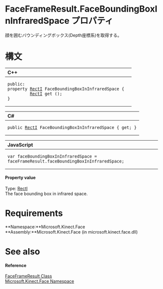 FaceFrameResult.FaceBoundingBoxInInfraredSpace プロパティ  
=======================================================  

顔を囲むバウンディングボックス(Depth座標系)を取得する。
<span id="syntaxSection"></span>

構文
======  

<table>
<colgroup>
<col width="100%" />
</colgroup>
<thead>
<tr class="header">
<th align="left">C++</th>
</tr>
</thead>
<tbody>
<tr class="odd">
<td align="left"><pre><code>public:  
property <a href="../../RectI_Structure.md">RectI</a> FaceBoundingBoxInInfraredSpace {  
         <a href="../../RectI_Structure.md">RectI</a> get ();  
}</code></pre></td>
</tr>
</tbody>
</table>

<table>
<colgroup>
<col width="100%" />
</colgroup>
<thead>
<tr class="header">
<th align="left">C#</th>
</tr>
</thead>
<tbody>
<tr class="odd">
<td align="left"><pre><code>public <a href="../../RectI_Structure.md">RectI</a> FaceBoundingBoxInInfraredSpace { get; }</code></pre></td>
</tr>
</tbody>
</table>

<table>
<colgroup>
<col width="100%" />
</colgroup>
<thead>
<tr class="header">
<th align="left">JavaScript</th>
</tr>
</thead>
<tbody>
<tr class="odd">
<td align="left"><pre><code>var faceBoundingBoxInInfraredSpace = faceFrameResult.faceBoundingBoxInInfraredSpace;</code></pre></td>
</tr>
</tbody>
</table>

<span id="ID4ER"></span>
#### Property value  

Type: [RectI](../../RectI_Structure.md)  
The face bounding box in infrared space.  

<span id="requirements"></span>

Requirements  
============  

**Namespace:**Microsoft.Kinect.Face  
**Assembly:**Microsoft.Kinect.Face (in microsoft.kinect.face.dll)  

<span id="ID4E3"></span>

See also  
========  

<span id="ID4E5"></span>
#### Reference  

[FaceFrameResult Class](../../FaceFrameResult_Class.md)  
 [Microsoft.Kinect.Face Namespace](../../../Kinect.Face.md)  



<!--Please do not edit the data in the comment block below.-->
<!--
TOCTitle : FaceBoundingBoxInInfraredSpace Property
RLTitle : FaceFrameResult.FaceBoundingBoxInInfraredSpace Property
KeywordK : FaceBoundingBoxInInfraredSpace property
KeywordK : FaceFrameResult.FaceBoundingBoxInInfraredSpace property
KeywordF : Microsoft.Kinect.Face.FaceFrameResult.FaceBoundingBoxInInfraredSpace
KeywordF : FaceFrameResult.FaceBoundingBoxInInfraredSpace
KeywordF : FaceBoundingBoxInInfraredSpace
KeywordF : Microsoft.Kinect.Face.FaceFrameResult.FaceBoundingBoxInInfraredSpace
KeywordA : P:Microsoft.Kinect.Face.FaceFrameResult.FaceBoundingBoxInInfraredSpace
AssetID : P:Microsoft.Kinect.Face.FaceFrameResult.FaceBoundingBoxInInfraredSpace
Locale : en-us
CommunityContent : 1
APIType : Managed
APILocation : microsoft.kinect.face.dll
APIName : Microsoft.Kinect.Face.FaceFrameResult.FaceBoundingBoxInInfraredSpace
TargetOS : Windows
TopicType : kbSyntax
DevLang : VB
DevLang : CSharp
DevLang : JavaScript
DevLang : C++
DocSet : K4Wv2
ProjType : K4Wv2Proj
Technology : Kinect for Windows
Product : Kinect for Windows SDK v2
productversion : 20
-->
